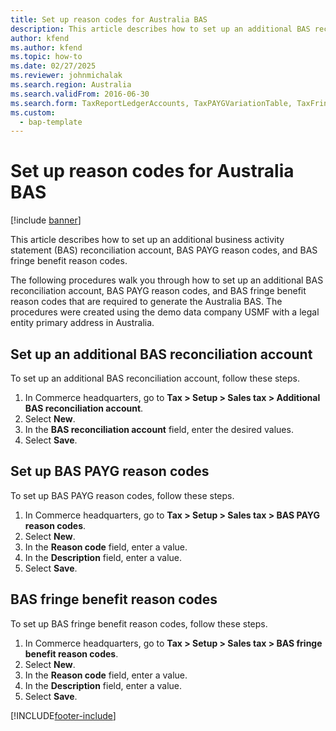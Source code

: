 ```yaml
---
title: Set up reason codes for Australia BAS
description: This article describes how to set up an additional BAS reconciliation account, BAS PAYG reason codes, and BAS fringe benefit reason codes.
author: kfend
ms.author: kfend
ms.topic: how-to
ms.date: 02/27/2025
ms.reviewer: johnmichalak
ms.search.region: Australia
ms.search.validFrom: 2016-06-30
ms.search.form: TaxReportLedgerAccounts, TaxPAYGVariationTable, TaxFringeVariationTable
ms.custom: 
  - bap-template
---
```


# Set up reason codes for Australia BAS

[!include [banner](../../includes/banner.md)]

This article describes how to set up an additional business activity statement (BAS) reconciliation account, BAS PAYG reason codes, and BAS fringe benefit reason codes.

The following procedures walk you through how to set up an additional BAS reconciliation account, BAS PAYG reason codes, and BAS fringe benefit reason codes that are required to generate the Australia BAS. The procedures were created using the demo data company USMF with a legal entity primary address in Australia.

## Set up an additional BAS reconciliation account

To set up an additional BAS reconciliation account, follow these steps.

1. In Commerce headquarters, go to **Tax \> Setup \> Sales tax \> Additional BAS reconciliation account**.
1. Select **New**.
1. In the **BAS reconciliation account** field, enter the desired values.
1. Select **Save**.

## Set up BAS PAYG reason codes

To set up BAS PAYG reason codes, follow these steps.

1. In Commerce headquarters, go to **Tax \> Setup \> Sales tax \> BAS PAYG reason codes**.
1. Select **New**.
1. In the **Reason code** field, enter a value.
1. In the **Description** field, enter a value.
1. Select **Save**.

## BAS fringe benefit reason codes

To set up BAS fringe benefit reason codes, follow these steps.

1. In Commerce headquarters, go to **Tax \> Setup \> Sales tax \> BAS fringe benefit reason codes**.
2. Select **New**.
3. In the **Reason code** field, enter a value.
4. In the **Description** field, enter a value.
5. Select **Save**.



[!INCLUDE[footer-include](../../../includes/footer-banner.md)]
